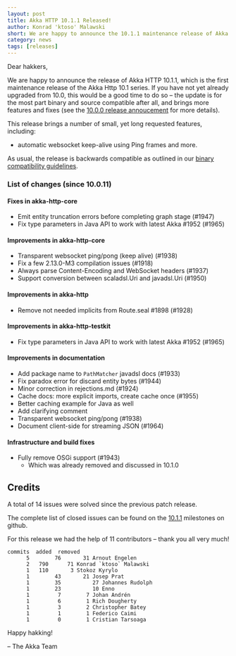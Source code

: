 ```yaml
---
layout: post
title: Akka HTTP 10.1.1 Released!
author: Konrad 'ktoso' Malawski
short: We are happy to announce the 10.1.1 maintenance release of Akka HTTP
category: news
tags: [releases]
---
```


Dear hakkers,

We are happy to announce the release of Akka HTTP 10.1.1, which is the first maintenance release of the Akka Http 10.1 series. If you have not yet already upgraded from 10.0, this would be a good time to do so – the update is for the most part binary and source compatible after all, and brings more features and fixes (see the [10.0.0 release annoucement](https://akka.io/blog/news/2018/03/08/akka-http-10.1.0-released) for more details).

This release brings a number of small, yet long requested features, including: 

* automatic websocket keep-alive using Ping frames and more.

As usual, the release is backwards compatible as outlined in our [binary compatibility guidelines](https://doc.akka.io/docs/akka-http/current/compatibility-guidelines.html). 

### **List of changes (since 10.0.11)**

#### Fixes in akka-http-core

* Emit entity truncation errors before completing graph stage (#1947)
* Fix type parameters in Java API to work with latest Akka #1952 (#1965)

#### Improvements in akka-http-core

* Transparent websocket ping/pong (keep alive) (#1938)
* Fix a few 2.13.0-M3 compilation issues (#1918)
* Always parse Content-Encoding and WebSocket headers (#1937)
* Support conversion between scaladsl.Uri and javadsl.Uri (#1950)

#### Improvements in akka-http

* Remove not needed implicits from Route.seal #1898 (#1928)

#### Improvements in akka-http-testkit

* Fix type parameters in Java API to work with latest Akka #1952 (#1965)

#### Improvements in documentation

* Add package name to `PathMatcher` javadsl docs (#1933)
* Fix paradox error for discard entity bytes (#1944)
* Minor correction in rejections.md (#1924)
* Cache docs: more explicit imports, create cache once (#1955)
* Better caching example for Java as well
* Add clarifying comment
* Transparent websocket ping/pong (#1938)
* Document client-side for streaming JSON (#1964)

#### Infrastructure and build fixes

* Fully remove OSGi support (#1943)
    * Which was already removed and discussed in 10.1.0

## Credits

A total of 14 issues were solved since the previous patch release.

The complete list of closed issues can be found on the [10.1.1](https://github.com/akka/akka-http/milestone/36?closed=1) milestones on github.

For this release we had the help of 11 contributors – thank you all very much!

```
commits  added  removed
  	  5 	   76       31 Arnout Engelen
  	  2	  790  	   71 Konrad `ktoso` Malawski
  	  1	  110  	    3 Stokoz Kyrylo
  	  1 	   43       21 Josep Prat
  	  1 	   35   	   27 Johannes Rudolph
  	  1 	   23   	   10 Enno
  	  1  	    7        7 Johan Andrén
  	  1  	    6        1 Rich Dougherty
  	  1  	    3        2 Christopher Batey
  	  1  	    1        1 Federico Caimi
  	  1  	    0        1 Cristian Tarsoaga
```

Happy hakking!

– The Akka Team


